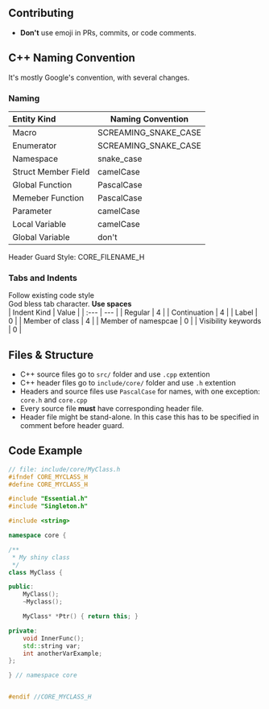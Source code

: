 ## Contributing
- __Don't__ use emoji in PRs, commits, or code comments.  


## C++ Naming Convention 

It's mostly Google's convention, with several changes.

### Naming 
| Entity Kind | Naming Convention |
| :--- | --- |
| Macro | SCREAMING_SNAKE_CASE |
| Enumerator | SCREAMING_SNAKE_CASE |
| Namespace | snake_case |
| Struct Member Field | camelCase |
| Global Function | PascalCase |
| Memeber Function | PascalCase |
| Parameter | camelCase |
| Local Variable | camelCase |
| Global Variable | don't | 

Header Guard Style: CORE_FILENAME_H


### Tabs and Indents
Follow existing code style  
God bless tab character. __Use spaces__  
| Indent Kind | Value | 
| :--- | --- |
| Regular | 4 | 
| Continuation  | 4 |
| Label | 0 | 
| Member of class | 4 |
| Member of namespcae | 0 |
| Visibility keywords | 0 |


## Files & Structure 

- C++ source files go to `src/` folder and use `.cpp` extention
- C++ header files go to `include/core/` folder and use `.h` extention
- Headers and source files use `PascalCase` for names, with one exception: `core.h` and `core.cpp`
- Every source file __must__ have corresponding header file. 
- Header file might be stand-alone. In this case this has to be specified in comment before header guard.


## Code Example 
```c++
// file: include/core/MyClass.h
#ifndef CORE_MYCLASS_H
#define CORE_MYCLASS_H

#include "Essential.h"
#include "Singleton.h"

#include <string>

namespace core {

/** 
 * My shiny class
 */
class MyClass {

public:
    MyClass();
    ~Myclass();

    MyClass* *Ptr() { return this; }

private:
    void InnerFunc();
    std::string var;
    int anotherVarExample;
};

} // namespace core


#endif //CORE_MYCLASS_H
```
